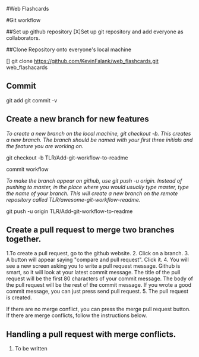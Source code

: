 #Web Flashcards



#Git workflow

##Set up github repository
[X]Set up git repository and add everyone as collaborators. 

##Clone Repository onto everyone's local machine

[] git clone https://github.com/KevinFalank/web_flashcards.git web_flashacards


## Commit 

   git add 
   git commit -v 

## Create a new branch for new features

  _To create a new branch on the local machine, git checkout -b.  This creates a new branch. The branch should be named with your first three initials and the feature you are working on._ 

  git checkout -b TLR/Add-git-workflow-to-readme
  
  commit workflow

  _To make the branch appear on github, use git push -u origin.  Instead of pushing to master, in the place where you would usually type master, type the name of your branch. This will create a new branch on the remote repository called TLR/awesome-git-workflow-readme._

  git push -u origin TLR/Add-git-workflow-to-readme

## Create a pull request to merge two branches together.  

  1.To create a pull request, go to the github website. 
  2. Click on a branch. 
  3. A button will appear saying "compare and pull request". Click it. 
  4. You will see a new screen asking you to write a pull request message. Github is smart, so it will look at your latest commit message.  The title of the pull request will be the first 80 characters of your commit message. The body of the pull request will be the rest of the commit message. If you wrote a good commit message, you can just press send pull request.
  5. The pull request is created. 

  If there are no merge conflict, you can press the merge pull request button. If there are merge conflicts, follow the instructions below.

## Handling a pull request with merge conflicts. 
  1. To be written



## 
